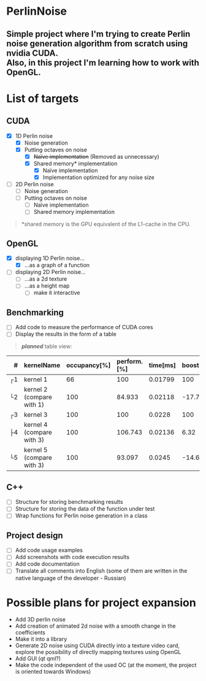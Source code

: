 # PerlinNoise
Simple project where I'm trying to create Perlin noise generation algorithm from scratch using nvidia CUDA.  
Also, in this project I'm learning how to work with OpenGL.
---

List of targets
==

CUDA
--
- [x] 1D Perlin noise
  - [x] Noise generation
  - [x] Putting octaves on noise
    - [x] ~~Naïve implementation~~ (Removed as unnecessary)
    - [x] Shared memory* implementation
      - [x] Naïve implementation
      - [x] Implementation optimized for any noise size

- [ ] 2D Perlin noise
  - [ ] Noise generation
  - [ ] Putting octaves on noise
    - [ ] Naïve implementation
    - [ ] Shared memory implementation

>*shared memory is the GPU equivalent of the L1-cache in the CPU.

OpenGL
--
- [x] displaying 1D Perlin noise...
  - [x] ...as a graph of a function

- [ ] displaying 2D Perlin noise...
  - [ ] ...as a 2d texture
  - [ ] ...as a height map
    - [ ] make it interactive

Benchmarking
--
- [ ] Add code to measure the performance of CUDA cores
- [ ] Display the results in the form of a table

>_**planned**_ table view:

| **#** | **kernelName**            | **occupancy[%]** | **perform.[%]** | **time[ms]** | **boost[%]** |
| ----: | :------------------------ | :--------------- | :-------------- | :----------- | :----------- |
| ┌1    | kernel 1                  | 66               | 100             | 0.01799      | 100          |
| └2    | kernel 2 (compare with 1) | 100              | 84.933          | 0.02118      | -17.74       |
| ┌3    | kernel 3                  | 100              | 100             | 0.0228       | 100          |
| ├4    | kernel 4 (compare with 3) | 100              | 106.743         | 0.02136      | 6.32         |
| └5    | kernel 5 (compare with 3) | 100              | 93.097          | 0.0245       | -14.66       |

C++
--
- [ ] Structure for storing benchmarking results
- [ ] Structure for storing the data of the function under test
- [ ] Wrap functions for Perlin noise generation in a class

Project design
--
- [ ] Add code usage examples
- [ ] Add screenshots with code execution results
- [ ] Add code documentation
- [ ] Translate all comments into English (some of them are written in the native language of the developer - Russian)

Possible plans for project expansion
==
- Add 3D perlin noise
- Add creation of animated 2d noise with a smooth change in the coefficients
- Make it into a library
- Generate 2D noise using CUDA directly into a texture video card, explore the possibility of directly mapping textures using OpenGL
- Add GUI (qt qml?)
- Make the code independent of the used OC (at the moment, the project is oriented towards Windows)
